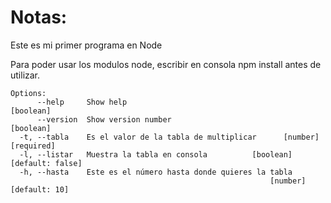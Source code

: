 # Notas:
Este es mi primer programa en Node


Para poder usar los modulos node, escribir en consola npm install antes de utilizar.

```
Options:
      --help     Show help                                             [boolean]
      --version  Show version number                                   [boolean]
  -t, --tabla    Es el valor de la tabla de multiplicar      [number] [required]
  -l, --listar   Muestra la tabla en consola          [boolean] [default: false]
  -h, --hasta    Este es el número hasta donde quieres la tabla
                                                          [number] [default: 10]
```